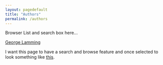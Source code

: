 ```yaml
---
layout: pagedefault
title: "Authors"
permalink: /authors
---
```


Browser List and search box here...

[George Lamming](/lamming)

I want this page to have a search and browse feature and once selected to look something like [this](http://mapping-marronage.rll.lsa.umich.edu/flight).
